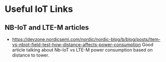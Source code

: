 # Useful IoT Links


## NB-IoT and LTE-M articles
* https://devzone.nordicsemi.com/nordic/nordic-blog/b/blog/posts/ltem-vs-nbiot-field-test-how-distance-affects-power-consumption
Good article talking about Nb-IoT vs LTE-M power consumption based on distance to tower.
